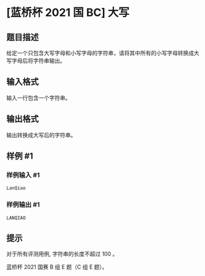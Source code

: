 # [蓝桥杯 2021 国 BC] 大写

## 题目描述

给定一个只包含大写字母和小写字母的字符串，请将其中所有的小写字母转换成大写字母后将字符串输出。

## 输入格式

输入一行包含一个字符串。

## 输出格式

输出转换成大写后的字符串。

## 样例 #1

### 样例输入 #1
```
LanQiao
```

### 样例输出 #1

```
LANQIAO
```

## 提示

对于所有评测用例, 字符串的长度不超过 100 。 

蓝桥杯 2021 国赛 B 组 E 题（C 组 E 题）。
